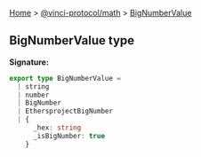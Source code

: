 [Home](./index.md) &gt; [@vinci-protocol/math](./math.md) &gt; [BigNumberValue](./math.bignumbervalue.md)

## BigNumberValue type

<b>Signature:</b>

```typescript
export type BigNumberValue =
  | string
  | number
  | BigNumber
  | EthersprojectBigNumber
  | {
      _hex: string
      _isBigNumber: true
    }
```

